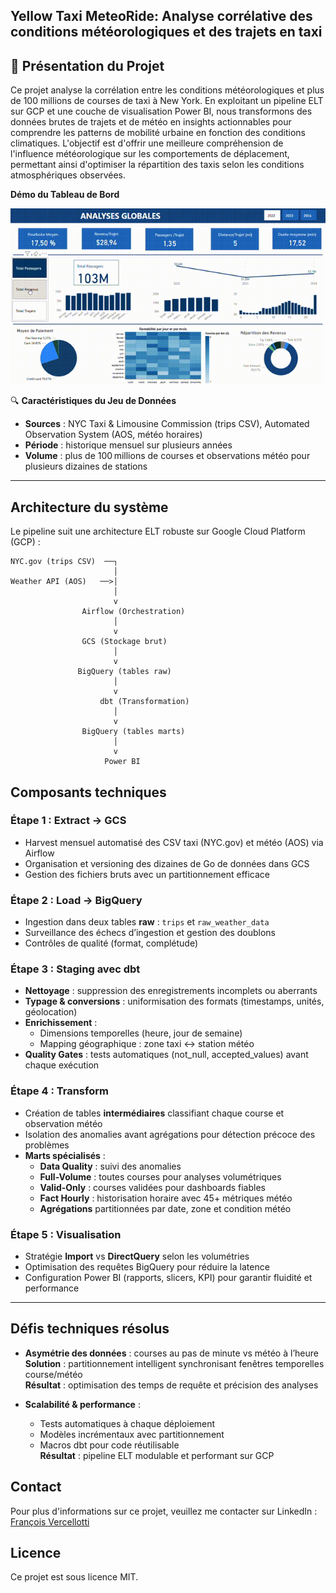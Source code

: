 ##  Yellow Taxi MeteoRide:  Analyse corrélative des conditions météorologiques et des trajets en taxi

## 📝 Présentation du Projet
Ce projet analyse la corrélation entre les conditions météorologiques et plus de 100 millions de courses de taxi à New York. En exploitant un pipeline ELT sur GCP et une couche de visualisation Power BI, nous transformons des données brutes de trajets et de météo en insights actionnables pour comprendre les patterns de mobilité urbaine en fonction des conditions climatiques. L'objectif est d'offrir une meilleure compréhension de l'influence météorologique sur les comportements de déplacement, permettant ainsi d'optimiser la répartition des taxis selon les conditions atmosphériques observées.

**Démo du Tableau de Bord**

![Démonstration du tableau de bord](assets/screencast_dashboard.gif)


🔍 **Caractéristiques du Jeu de Données**  
- **Sources** : NYC Taxi & Limousine Commission (trips CSV), Automated Observation System (AOS, météo horaires)  
- **Période** : historique mensuel sur plusieurs années  
- **Volume** : plus de 100 millions de courses et observations météo pour plusieurs dizaines de stations

---

## Architecture du système
Le pipeline suit une architecture ELT robuste sur Google Cloud Platform (GCP) :

```
NYC.gov (trips CSV)  ──┐
                       │
Weather API (AOS)   ──>│
                       │
                       v
                Airflow (Orchestration)
                       │
                       v
                GCS (Stockage brut)
                       │
                       v
               BigQuery (tables raw)
                       │
                       v
                    dbt (Transformation)
                       │
                       v
                BigQuery (tables marts)
                       │
                       v
                     Power BI
```


## Composants techniques

### Étape 1 : Extract → GCS  
- Harvest mensuel automatisé des CSV taxi (NYC.gov) et météo (AOS) via Airflow  
- Organisation et versioning des dizaines de Go de données dans GCS  
- Gestion des fichiers bruts avec un partitionnement efficace

### Étape 2 : Load → BigQuery  
- Ingestion dans deux tables **raw** : `trips` et `raw_weather_data`  
- Surveillance des échecs d’ingestion et gestion des doublons  
- Contrôles de qualité (format, complétude)

### Étape 3 : Staging avec dbt  
- **Nettoyage** : suppression des enregistrements incomplets ou aberrants  
- **Typage & conversions** : uniformisation des formats (timestamps, unités, géolocation)  
- **Enrichissement** :  
  - Dimensions temporelles (heure, jour de semaine)  
  - Mapping géographique : zone taxi ↔ station météo  
- **Quality Gates** : tests automatiques (not_null, accepted_values) avant chaque exécution

### Étape 4 : Transform  
- Création de tables **intermédiaires** classifiant chaque course et observation météo  
- Isolation des anomalies avant agrégations pour détection précoce des problèmes  
- **Marts spécialisés** :  
  - **Data Quality** : suivi des anomalies  
  - **Full-Volume** : toutes courses pour analyses volumétriques  
  - **Valid-Only** : courses validées pour dashboards fiables  
  - **Fact Hourly** : historisation horaire avec 45+ métriques météo  
  - **Agrégations** partitionnées par date, zone et condition météo

### Étape 5 : Visualisation  
- Stratégie **Import** vs **DirectQuery** selon les volumétries  
- Optimisation des requêtes BigQuery pour réduire la latence  
- Configuration Power BI (rapports, slicers, KPI) pour garantir fluidité et performance

---

## Défis techniques résolus

- **Asymétrie des données** : courses au pas de minute vs météo à l’heure  
  **Solution** : partitionnement intelligent synchronisant fenêtres temporelles course/météo  
  **Résultat** : optimisation des temps de requête et précision des analyses

- **Scalabilité & performance** :  
  - Tests automatiques à chaque déploiement  
  - Modèles incrémentaux avec partitionnement  
  - Macros dbt pour code réutilisable  
  **Résultat** : pipeline ELT modulable et performant sur GCP

## Contact  
Pour plus d'informations sur ce projet, veuillez me contacter sur LinkedIn : [François Vercellotti](https://www.linkedin.com/in/fran%C3%A7ois-vercellotti-3687492a8)



## Licence  
Ce projet est sous licence MIT.

